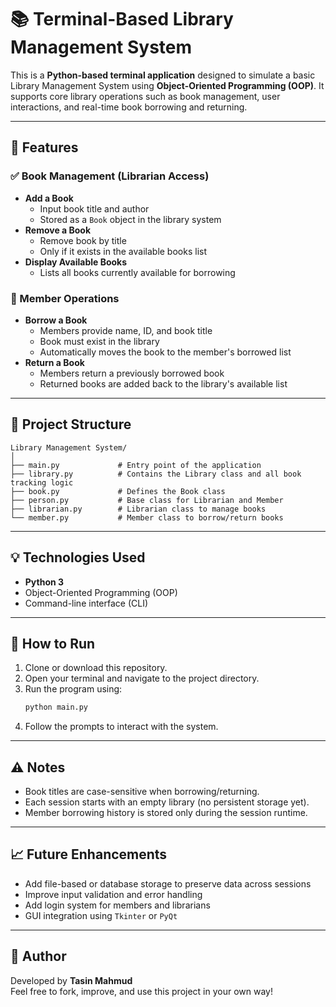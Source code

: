# 📚 Terminal-Based Library Management System

This is a **Python-based terminal application** designed to simulate a basic Library Management System using **Object-Oriented Programming (OOP)**. It supports core library operations such as book management, user interactions, and real-time book borrowing and returning.

---

## 🚀 Features

### ✅ Book Management (Librarian Access)
- **Add a Book**
  - Input book title and author
  - Stored as a `Book` object in the library system
- **Remove a Book**
  - Remove book by title
  - Only if it exists in the available books list
- **Display Available Books**
  - Lists all books currently available for borrowing

### 👤 Member Operations
- **Borrow a Book**
  - Members provide name, ID, and book title
  - Book must exist in the library
  - Automatically moves the book to the member's borrowed list
- **Return a Book**
  - Members return a previously borrowed book
  - Returned books are added back to the library's available list

---

## 🧱 Project Structure

```
Library Management System/
│
├── main.py             # Entry point of the application
├── library.py          # Contains the Library class and all book tracking logic
├── book.py             # Defines the Book class
├── person.py           # Base class for Librarian and Member
├── librarian.py        # Librarian class to manage books
└── member.py           # Member class to borrow/return books
```

---

## 💡 Technologies Used

- **Python 3**
- Object-Oriented Programming (OOP)
- Command-line interface (CLI)

---

## 📝 How to Run

1. Clone or download this repository.
2. Open your terminal and navigate to the project directory.
3. Run the program using:
   ```bash
   python main.py
   ```
4. Follow the prompts to interact with the system.

---

## ⚠️ Notes

- Book titles are case-sensitive when borrowing/returning.
- Each session starts with an empty library (no persistent storage yet).
- Member borrowing history is stored only during the session runtime.

---

## 📈 Future Enhancements

- Add file-based or database storage to preserve data across sessions
- Improve input validation and error handling
- Add login system for members and librarians
- GUI integration using `Tkinter` or `PyQt`

---

## 🤝 Author

Developed by **Tasin Mahmud**  
Feel free to fork, improve, and use this project in your own way!
